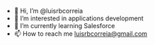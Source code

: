 - 👋 Hi, I’m @luisrbcorreia
- 👀 I’m interested in applications development
- 🌱 I’m currently learning Salesforce
- 📫 How to reach me luisrbcorreia@gmail.com

<!---
luisrbcorreia/luisrbcorreia is a ✨ special ✨ repository because its `README.md` (this file) appears on your GitHub profile.
You can click the Preview link to take a look at your changes.
--->
